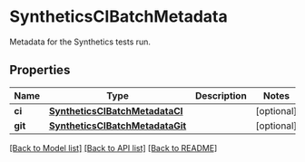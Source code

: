 # SyntheticsCIBatchMetadata

Metadata for the Synthetics tests run.

## Properties
Name | Type | Description | Notes
------------ | ------------- | ------------- | -------------
**ci** | [**SyntheticsCIBatchMetadataCI**](SyntheticsCIBatchMetadataCI.md) |  | [optional] 
**git** | [**SyntheticsCIBatchMetadataGit**](SyntheticsCIBatchMetadataGit.md) |  | [optional] 

[[Back to Model list]](README.md#documentation-for-models) [[Back to API list]](README.md#documentation-for-api-endpoints) [[Back to README]](README.md)


